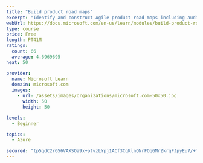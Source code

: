 ```yaml
---
title: "Build product road maps"
excerpt: "Identify and construct Agile product road maps including audiences, prioritization, themes, milestones, epics, and user stories."
webUrl: https://docs.microsoft.com/en-us/learn/modules/build-product-roadmaps/
type: course
price: Free
length: PT41M
ratings:
  count: 66
  average: 4.6969695
heat: 50

provider:
  name: Microsoft Learn
  domain: microsoft.com
  images:
    - url: /assets/images/organizations/microsoft.com-50x50.jpg
      width: 50
      height: 50

levels:
  - Beginner

topics:
  - Azure

secured: "tp5qdC2rG56VAXSOa9x+ptvzLYpj1ACf3CqKlnQNrFOqGMrZkrqFJpyEu7/+T7VRL4C3Z1ml/hfIiI5N7T6txsvNYfII6zvlYFJGwuN29bxcHloh8HXINZKH0FHHcsnJxO3iAWAPJJQV9B8ah6dGchWanYVVO+uQNUl5X/LXrtSoKjtL66AIpOSdkqeWjCF3LfuTKKVSDJLU7Gv1Yg8o+DyHdED+1gUGkR6ecE1HYkE6UEihVjuDKEql3mGBpKQhHMgyaI9fHmlsXKlLuzKm2LPA+3/W0eylm1ulf5TMqj4KiXDOP9io60RbD/wMTcJjf/an4cm6jniFFY21CxXhl75Xw1Bqbuz7gj6U8GL8wNLZX2EBSCgK3kzFpgnwgqnKeNoJ0GiyMbt6jH0dArq62Pg7/H4YfDe4fkCJHisqqrA=;YGsStgDZUEpTOEJqoZ0/RA=="
---
```


